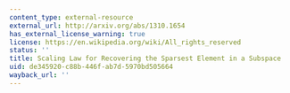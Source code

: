 ```yaml
---
content_type: external-resource
external_url: http://arxiv.org/abs/1310.1654
has_external_license_warning: true
license: https://en.wikipedia.org/wiki/All_rights_reserved
status: ''
title: Scaling Law for Recovering the Sparsest Element in a Subspace
uid: de345920-c88b-446f-ab7d-5970bd505664
wayback_url: ''
---
```

